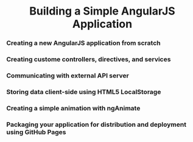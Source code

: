 <h1 align= "center">Building a Simple AngularJS Application</h1>
<h3>Creating a new AngularJS application from scratch
<h3>Creating custome controllers, directives, and services
<h3>Communicating with external API server
<h3>Storing data client-side using HTML5 LocalStorage
<h3>Creating a simple animation with ngAnimate
<h3>Packaging your application for distribution and deployment using GitHub Pages
